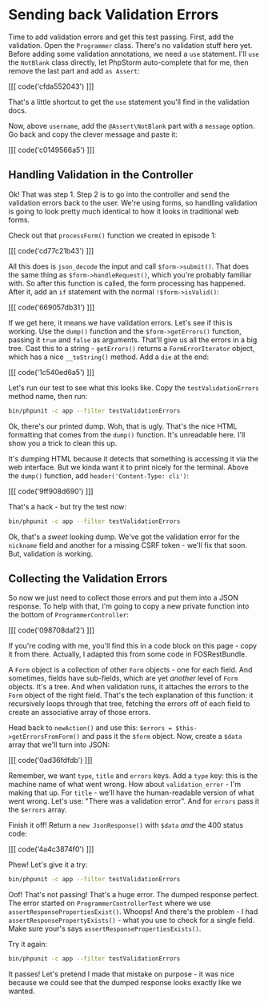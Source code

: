 # Sending back Validation Errors

Time to add validation errors and get this test passing. First, add the validation.
Open the `Programmer` class. There's no validation stuff here yet. Before adding
some validation annotations, we need a `use` statement. I'll `use` the `NotBlank`
class directly, let PhpStorm auto-complete that for me, then remove the last part
and add `as Assert`:

[[[ code('cfda552043') ]]]

That's a little shortcut to get the `use` statement you'll find in the validation
docs.

Now, above `username`, add the `@Assert\NotBlank` part with a `message` option. Go
back and copy the clever message and paste it:

[[[ code('c0149566a5') ]]]

## Handling Validation in the Controller

Ok! That was step 1. Step 2 is to go into the controller and send the validation
errors back to the user. We're using forms, so handling validation is going to look
pretty much identical to how it looks in traditional web forms.

Check out that `processForm()` function we created in episode 1:

[[[ code('cd77c21b43') ]]]

All this does is `json_decode` the input and call `$form->submit()`. That does the
same thing as `$form->handleRequest()`, which you're probably familiar with. So
after this function is called, the form processing has happened. After it, add an
`if` statement with the normal `!$form->isValid()`:

[[[ code('669057db31') ]]]

If we get here, it means we have validation errors. Let's see if this is working.
Use the `dump()` function and the `$form->getErrors()` function, passing it `true`
and `false` as arguments. That'll give us all the errors in a big tree. Cast this
to a string - `getErrors()` returns a `FormErrorIterator` object, which has a nice
`__toString()` method. Add a `die` at the end:

[[[ code('1c540ed6a5') ]]]

Let's run our test to see what this looks like. Copy the `testValidationErrors` method
name, then run:

```bash
bin/phpunit -c app --filter testValidationErrors
```

Ok, there's our printed dump. Woh, that is ugly. That's the nice HTML formatting
that comes from the `dump()` function. It's unreadable here. I'll show you a trick
to clean this up.

It's dumping HTML because it detects that something is accessing it via the web
interface. But we kinda want it to print nicely for the terminal. Above the `dump()`
function, add `header('Content-Type: cli')`:

[[[ code('9ff908d690') ]]]

That's a hack - but try the test now:

```bash
bin/phpunit -c app --filter testValidationErrors
```

Ok, that's a *sweet* looking dump. We've got the validation error for the `nickname`
field and another for a missing CSRF token - we'll fix that soon. But, validation
*is* working.

## Collecting the Validation Errors

So now we just need to collect those errors and put them into a JSON response. To
help with that, I'm going to copy a new private function into the bottom of
`ProgrammerController`:

[[[ code('098708daf2') ]]]

If you're coding with me, you'll find this in a code block on this page - copy it
from there. Actually, I adapted this from some code in FOSRestBundle.

A `Form` object is a collection of other `Form` objects - one for each field. And
sometimes, fields have sub-fields, which are yet *another* level of `Form` objects.
It's a tree. And when validation runs, it attaches the errors to the `Form` object
of the right field. That's the tech explanation of this function: it recursively
loops through that tree, fetching the errors off of each field to create an associative
array of those errors.

Head back to `newAction()` and use this: `$errors = $this->getErrorsFromForm()` and
pass it the `$form` object. Now, create a `$data` array that we'll turn into JSON:

[[[ code('0ad36fdfdb') ]]]

Remember, we want `type`, `title` and `errors` keys. Add a `type` key: this is the
machine name of what went wrong. How about `validation_error` - I'm making that up.
For `title` - we'll have the human-readable version of what went wrong. Let's use:
"There was a validation error". And for `errors` pass it the `$errors` array.

Finish it off! Return a `new JsonResponse()` with `$data` *and* the 400 status code:

[[[ code('4a4c3874f0') ]]]

Phew! Let's give it a try:

```bash
bin/phpunit -c app --filter testValidationErrors
```

Oof! That's not passing! That's a huge error. The dumped response perfect. The error
started on `ProgrammerControllerTest` where we use `assertResponsePropertiesExist()`.
Whoops! And there's the problem - I had `assertResponsePropertyExists()` - what you
use to check for a single field. Make sure your's says `assertResponsePropertiesExists()`.

Try it again:

```bash
bin/phpunit -c app --filter testValidationErrors
```

It passes! Let's pretend I made that mistake on purpose - it was nice because we
could see that the dumped response looks exactly like we wanted.
